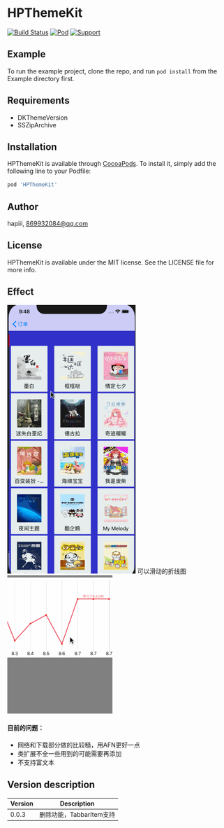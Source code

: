 # HPThemeKit


[![Build Status](https://img.shields.io/badge/build-passing-brightgreen.svg?style=flat)](https://travis-ci.org/hapiii/HPThemeKit)
[![Pod](https://img.shields.io/badge/Pod-0.0.3-pink.svg?style=flat)](https://www.apple.com/nl/ios/)
[![Support](https://img.shields.io/badge/Support-iOS%208%2B-blue.svg?style=flat)](https://www.apple.com/nl/ios/)




## Example

To run the example project, clone the repo, and run `pod install` from the Example directory first.

## Requirements

* DKThemeVersion
* SSZipArchive

## Installation

HPThemeKit is available through [CocoaPods](https://cocoapods.org). To install
it, simply add the following line to your Podfile:

```ruby
pod 'HPThemeKit'
```

## Author

hapiii, 869932084@qq.com

## License

HPThemeKit is available under the MIT license. See the LICENSE file for more info.

## Effect
![image](https://github.com/hapiii/HPThemeKit/blob/master/imgs/img1.gif)
可以滑动的折线图
![image](https://github.com/hapiii/HPThemeKit/blob/master/imgs/line.gif)

#### 目前的问题：
* 网络和下载部分做的比较糙，用AFN更好一点
* 类扩展不全一些用到的可能需要再添加
* 不支持富文本


## Version description


Version | Description
-----|------
0.0.3   | 删除功能，TabbarItem支持  
